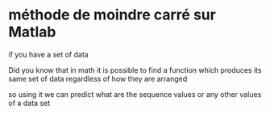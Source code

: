 #  méthode de moindre carré sur Matlab

if you have a set of data

Did you know that in math it is possible to find a function
which produces its same set of data regardless of how they are arranged

so using it we can predict what are the sequence values or any other values
of a data set


